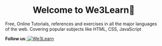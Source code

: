 <h1 align="center">Welcome to <b>We3Learn</b>🙌</h1>
Free, Online Tutorials, references and exercises in all the major languages of the web. Covering popular subjects like HTML, CSS, JavaScript

<p align="left">
  <b>Follow us</b>:<a href="https://twitter.com/We3Learn" target="_blank">
  <img src="https://img.shields.io/twitter/follow/We3Learn" target="_blank" alt="We3Learn" /><br>
</a></p>
